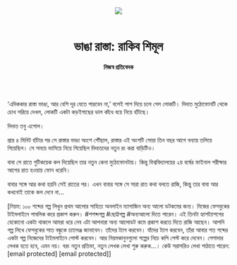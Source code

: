 <div align=center>
<img src=https://images.prothomalo.com/prothomalo-bangla/2021-01/1d75151c-eff9-4e9f-ac28-aebc4618d00f/palo_bangla_og.png />
<br><br>
<h1>ভাঙা রাস্তা: রাকিব শিমূল</h1> 
<h4>নিজস্ব প্রতিবেদক</h4>
<br><br>
</div>

‘এদিককার রাস্তা ভাঙা, আর বেশি দূর যেতে পারবেন না,’ বলেই পাশ দিয়ে চলে গেল লোকটি। দিদাত মুঠোফোনটি থেকে চোখ সরিয়ে দেখল, লোকটি একটা কড়ইগাছের ডাল কাঁধে বয়ে নিয়ে হাঁটছে।

দিদাত তবু এগোল।

প্রায় ৪ মিনিট হাঁটার পর সে রাস্তার ভাঙা অংশে পৌঁছাল, রাস্তার এই অংশটি সোয়া তিন বছর আগে বন্যায় তলিয়ে গিয়েছিল। সে সময়ে ভাসিয়ে নিয়ে গিয়েছিল দিদাতদের নতুন রং করা বাড়িটিও।

বাবা সে রাতে গুটিকয়েক কল দিয়েছিল তার নতুন কেনা মুঠোফোনটায়। কিন্তু বিশ্ববিদ্যালয়ের ২য় বর্ষের ফাইনাল পরীক্ষার আগের রাত হওয়ায় ফোন ধরেনি।

বাবার সঙ্গে আর কথা হয়নি সেই রাতের পর। এখন বাবার সঙ্গে সে সারা রাত কথা বলতে রাজি, কিন্তু তার বাবা আর কখনোই তাকে কল দেবে না…

[নিয়ম: ১০০ শব্দের গল্প লিখুন প্রথম আলোর সাহিত্য অনলাইন ম্যাগাজিন অন্য আলো ডটকমের জন্য। নিজের ফেসবুকের টাইমলাইনে পাবলিক করে প্রকাশ করুন। #শশব্দগল্প #ছোট্টগল্প #অন্যআলো দিতে পারেন। এই তিনটা হ্যাশট্যাশগের যেকোনো একটা থাকলে আমরা ধরে নেব এটা আপনারা অন্য আলোডট কমে প্রকাশ করতে দিতে রাজি আছেন। আপনি গল্প লিখে ফেসবুকের সাত বন্ধুকে চ্যালেঞ্জ জানাবেন। তাঁদের ট্যাগ করবেন। যাঁদের ট্যাগ করবেন, তাঁরা আবার শত শব্দের একটা গল্প নিজেদের টাইমলাইনে পোস্ট করবেন। আর নিয়মকানুনগুলো গল্পের নিচে কপি পেস্ট করে দেবেন। পেশাদার লেখক হতে হবে, এমন নয়। বরং নতুন প্রতিভা, নতুন লেখক লেখা শুরু করুক...। কেউ সরাসরিও লেখা পাঠাতে পারেন: [email protected] [email protected]]

